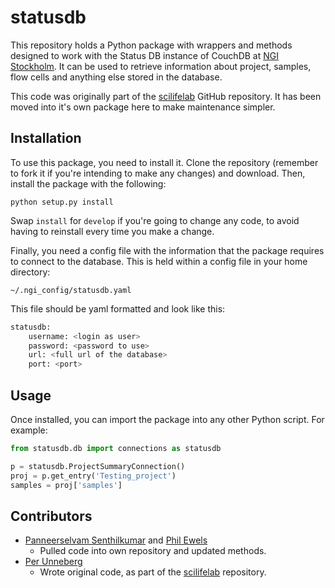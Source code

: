 # statusdb

This repository holds a Python package with wrappers and methods
designed to work with the Status DB instance of CouchDB at 
[NGI Stockholm](https://portal.scilifelab.se/genomics/).
It can be used to retrieve information about project, samples, flow cells and
anything else stored in the database.

This code was originally part of the [scilifelab](https://github.com/SciLifeLab/scilifelab)
GitHub repository. It has been moved into it's own package here to make
maintenance simpler.

## Installation

To use this package, you need to install it. Clone the repository (remember
to fork it if you're intending to make any changes) and download. Then,
install the package with the following:

```
python setup.py install
```

Swap `install` for `develop` if you're going to change any code, to 
avoid having to reinstall every time you make a change.

Finally, you need a config file with the information that the package requires
to connect to the database. This is held within a config file in your home directory:

```
~/.ngi_config/statusdb.yaml
```

This file should be yaml formatted 
and look like this:

```bash
statusdb:
    username: <login as user>
    password: <password to use>
    url: <full url of the database>
    port: <port>
```

## Usage

Once installed, you can import the package into any other Python script.
For example:

```python
from statusdb.db import connections as statusdb

p = statusdb.ProjectSummaryConnection()
proj = p.get_entry('Testing_project')
samples = proj['samples']
```

## Contributors
* [Panneerselvam Senthilkumar](https://github.com/senthil10) and [Phil Ewels](https://github.com/ewels)
  * Pulled code into own repository and updated methods.
* [Per Unneberg](https://github.com/percyfal)
  * Wrote original code, as part of the [scilifelab](https://github.com/SciLifeLab/scilifelab) repository.
